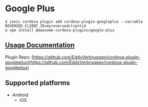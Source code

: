 # Google Plus

```
$ ionic cordova plugin add cordova-plugin-googleplus --variable REVERSED_CLIENT_ID=myreversedclientid
$ npm install @awesome-cordova-plugins/google-plus
```

## [Usage Documentation](https://danielsogl.gitbook.io/awesome-cordova-plugins/plugins/google-plus/)

Plugin Repo: [https://github.com/EddyVerbruggen/cordova-plugin-googleplus](https://github.com/EddyVerbruggen/cordova-plugin-googleplus)



## Supported platforms

- Android
  - iOS
  


